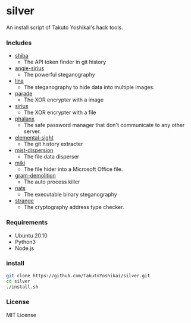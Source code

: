 # silver
An install script of Takuto Yoshikai's hack tools.

### Includes
- [shiba](https://github.com/TakutoYoshikai/shiba)
  - The API token finder in git history
- [angie-sirius](https://github.com/TakutoYoshikai/angie-sirius)
  - The powerful steganography
- [lina](https://github.com/TakutoYoshikai/lina)
  - The steganography to hide data into multiple images.
- [parade](https://github.com/TakutoYoshikai/parade)
  - The XOR encrypter with a image
- [sirius](https://github.com/TakutoYoshikai/sirius)
  - The XOR encrypter with a file
- [phalanx](https://github.com/TakutoYoshikai/phalanx)
  - The safe password manager that don't communicate to any other server.
- [elemental-sight](https://github.com/TakutoYoshikai/elemental-sight)
  - The git history extracter
- [mist-dispersion](https://github.com/TakutoYoshikai/mist-dispersion)
  - The file data disperser
- [miki](https://github.com/TakutoYoshikai/miki)
  - The file hider into a Microsoft Office file.
- [gram-demolition](https://github.com/TakutoYoshikai/gram-demolition)
  - The auto process killer
- [nats](https://github.com/TakutoYoshikai/nats)
  - The executable binary steganography
- [strange](https://github.com/TakutoYoshikai/strange)
  - The cryptography address type checker.
  
### Requirements
* Ubuntu 20.10
* Python3
* Node.js

### install

```bash
git clone https://github.com/TakutoYoshikai/silver.git
cd silver
./install.sh
```

### License
MIT License
